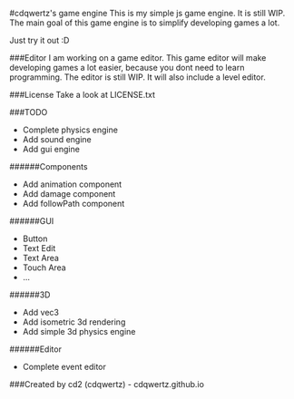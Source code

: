 #cdqwertz's game engine
This is my simple js game engine. It is still WIP.
The main goal of this game engine is to simplify developing games a lot.

Just try it out :D

###Editor
I am working on a game editor. This game editor will make developing games a lot easier, because you dont need to learn programming. The editor is still WIP.
It will also include a level editor.

###License
Take a look at LICENSE.txt

###TODO
- Complete physics engine
- Add sound engine
- Add gui engine

######Components
- Add animation component
- Add damage component
- Add followPath component

######GUI
- Button
- Text Edit
- Text Area
- Touch Area
- ...

######3D
- Add vec3
- Add isometric 3d rendering
- Add simple 3d physics engine

######Editor
- Complete event editor

###Created by
cd2 (cdqwertz) - cdqwertz.github.io
